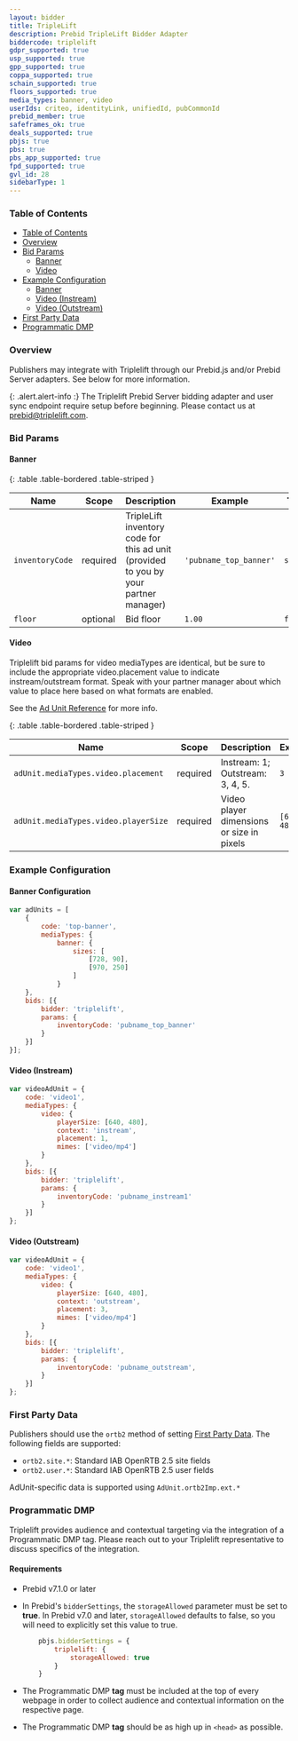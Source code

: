 ```yaml
---
layout: bidder
title: TripleLift
description: Prebid TripleLift Bidder Adapter
biddercode: triplelift
gdpr_supported: true
usp_supported: true
gpp_supported: true
coppa_supported: true
schain_supported: true
floors_supported: true
media_types: banner, video
userIds: criteo, identityLink, unifiedId, pubCommonId
prebid_member: true
safeframes_ok: true
deals_supported: true
pbjs: true
pbs: true
pbs_app_supported: true
fpd_supported: true
gvl_id: 28
sidebarType: 1
---
```


### Table of Contents

- [Table of Contents](#table-of-contents)
- [Overview](#overview)
- [Bid Params](#bid-params)
  - [Banner](#banner)
  - [Video](#video)
- [Example Configuration](#example-configuration)
  - [Banner](#banner-configuration)
  - [Video (Instream)](#video-instream)
  - [Video (Outstream)](#video-outstream)
- [First Party Data](#first-party-data)
- [Programmatic DMP](#triplelift-programmatic-dmp)

<a name="triplelift-overview"></a>

### Overview

Publishers may integrate with Triplelift through our Prebid.js and/or Prebid Server adapters. See below for more information.

{: .alert.alert-info :}
The Triplelift Prebid Server bidding adapter and user sync endpoint require setup before beginning. Please contact us at prebid@triplelift.com.

<a name="triplelift-bid-params"></a>

### Bid Params

#### Banner

{: .table .table-bordered .table-striped }

| Name            | Scope                        | Description                                                                          | Example                                     | Type     |
|-----------------|------------------------------|--------------------------------------------------------------------------------------|---------------------------------------------|----------|
| `inventoryCode` | required                     | TripleLift inventory code for this ad unit (provided to you by your partner manager) | `'pubname_top_banner'`                      | `string` |
| `floor`         | optional                     | Bid floor                                                                            | `1.00`                                      | `float`  |

#### Video

Triplelift bid params for video mediaTypes are identical, but be sure to include the appropriate video.placement value to indicate instream/outstream format. Speak with your partner manager about which value to place here based on what formats are enabled.

See the [Ad Unit Reference](https://docs.prebid.org/dev-docs/adunit-reference.html#adunitmediatypesvideo) for more info.

{: .table .table-bordered .table-striped }

| Name            | Scope                        | Description                                                                          | Example                                     | Type     |
|-----------------|------------------------------|--------------------------------------------------------------------------------------|---------------------------------------------|----------|
| `adUnit.mediaTypes.video.placement`         | required                   | Instream: 1;      Outstream: 3, 4, 5.                      | `3`                                         | `int`  |
| `adUnit.mediaTypes.video.playerSize` | required | Video player dimensions or size in pixels | `[640, 480]` | `integer array` |

<a name="triplelift-config"></a>

### Example Configuration

#### Banner Configuration

```javascript
var adUnits = [
    {
        code: 'top-banner',
        mediaTypes: {
            banner: {
                sizes: [
                    [728, 90],
                    [970, 250]
                ]
            }
    },
    bids: [{
        bidder: 'triplelift',
        params: {
            inventoryCode: 'pubname_top_banner'
        }
    }]
}];
```

#### Video (Instream)

```javascript
var videoAdUnit = {
    code: 'video1',
    mediaTypes: {
        video: {
            playerSize: [640, 480],
            context: 'instream',
            placement: 1,
            mimes: ['video/mp4']
        }
    },
    bids: [{
        bidder: 'triplelift',
        params: {
            inventoryCode: 'pubname_instream1'
        }
    }]
};
```

#### Video (Outstream)

```javascript
var videoAdUnit = {
    code: 'video1',
    mediaTypes: {
        video: {
            playerSize: [640, 480],
            context: 'outstream',
            placement: 3,
            mimes: ['video/mp4']
        }
    },
    bids: [{
        bidder: 'triplelift',
        params: {
            inventoryCode: 'pubname_outstream',
        }
    }]
};
```

<a name="triplelift-first-party"></a>

### First Party Data

Publishers should use the `ortb2` method of setting [First Party Data](https://docs.prebid.org/features/firstPartyData.html). The following fields are supported:

- `ortb2.site.*`: Standard IAB OpenRTB 2.5 site fields
- `ortb2.user.*`: Standard IAB OpenRTB 2.5 user fields

AdUnit-specific data is supported using `AdUnit.ortb2Imp.ext.*`

<a name="triplelift-programmatic-dmp"></a>

### Programmatic DMP

Triplelift provides audience and contextual targeting via the integration of a Programmatic DMP tag. Please reach out to your Triplelift representative to discuss specifics of the integration.

#### Requirements

- Prebid v7.1.0 or later
- In Prebid's `bidderSettings`, the `storageAllowed` parameter must be set to **true**. In Prebid v7.0 and later, `storageAllowed` defaults to false, so you will need to explicitly set this value to true.

    ```javascript
        pbjs.bidderSettings = {
            triplelift: {
                storageAllowed: true
            }
        }
    ```

- The Programmatic DMP **tag** must be included at the top of every webpage in order to collect audience and contextual information on the respective page.
- The Programmatic DMP **tag** should be as high up in `<head>` as possible.
